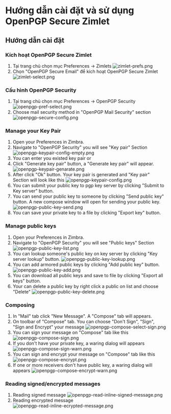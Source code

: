 # Hướng dẫn cài đặt và sử dụng OpenPGP Secure Zimlet
## Hướng dẫn cài đặt
### Kích hoạt OpenPGP Secure Zimlet
1. Tại trang chủ chọn mục Preferences -> Zimlets
![zimlet-prefs.png](zimlet-prefs.png)
1. Chọn "OpenPGP Secure Email" để kích hoạt OpenPGP Secure Zimlet
![zimlet-select.png](zimlet-select.png)

### Cấu hình OpenPGP Security
1. Tại trang chủ chọn mục Preferences -> OpenPGP Security
![openpgp-pref-select.png](openpgp-pref-select.png)
1. Choose mail security method in "OpenPGP Mail Security" section
![openpgp-secure-config.png](openpgp-secure-config.png)

### Manage your Key Pair
1. Open your Preferences in Zimbra.
1. Navigate to "OpenPGP Security" you will see "Key pair" Section
![openpgp-keypair-config-empty.png](openpgp-keypair-config-empty.png)
1. You can enter you existed key pair or
1. Click "Generate key pair" button, a "Generate key pair" will appear.
![openpgp-keypair-genarate.png](openpgp-keypair-genarate.png)
1. After click "Ok" button. Your key pair is generated and "Key pair" Section will look like this
![openpgp-keypair-config.png](openpgp-keypair-config.png)
1. You can submit your public key to pgp key server by clicking "Submit to Key server" button.
1. You can send your public key to someone by clicking "Send public key" button. A new compose window will open for sending your public key.
![openpgp-public-key-send.png](openpgp-public-key-send.png)
1. You can save your private key to a file by clicking "Export key" button.

### Manage public keys
1. Open your Preferences in Zimbra.
1. Navigate to "OpenPGP Security" you will see "Public keys" Section
![openpgp-public-key-list.png](openpgp-public-key-list.png)
1. You can lookup someone's public key on key server by clicking "Key server lookup" button.
![openpgp-public-key-lookup.png](openpgp-public-key-lookup.png)
1. You can add armored public keys by clicking "Add public key" button.
![openpgp-public-key-add.png](openpgp-public-key-add.png)
1. You can download all public keys and save to file by clicking "Export all keys" button.
1. Your can delete a public key by right click a public on list and choose "Delete"
![openpgp-public-key-delete.png](openpgp-public-key-delete.png)

### Composing
1. In "Mail" tab click "New Message". A "Compose" tab will appears.
1. On toolbar of "Compose" tab. You can choose "Don't Sign", "Sign", "Sign and Encrypt" your message
![openpgp-compose-select-sign.png](openpgp-compose-select-sign.png)
1. You can sign your message on "Compose" tab like this
![openpgp-compose-sign.png](openpgp-compose-sign.png)
1. If you don't have your private key, a waring dialog will appears
![openpgp-compose-sign-warn.png](openpgp-compose-sign-warn.png)
1. You can sign and encrypt your message on "Compose" tab like this
![openpgp-compose-encrypt.png](openpgp-compose-encrypt.png)
1. If one or more receivers don't have public key, a waring dialog will appears
![openpgp-compose-encrypt-warn.png](openpgp-compose-encrypt-warn.png)

### Reading signed/encrypted messages
1. Reading signed message
![openpgp-read-inline-signed-message.png](openpgp-read-inline-signed-message.png)
1. Reading encrypted message
![openpgp-read-inline-ecrypted-message.png](openpgp-read-inline-ecrypted-message.png)
